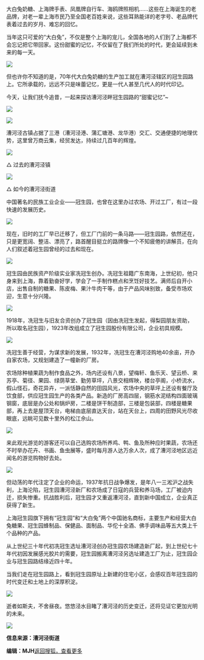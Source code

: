 大白兔奶糖、上海牌手表、凤凰牌自行车、海鸥牌照相机……这些在上海诞生的老品牌，对老一辈上海市民乃至全国老百姓来说，这些耳熟能详的老字号、老品牌代表着过去的岁月、难忘的回忆。

当年这只可爱的“大白兔”，不仅是整个上海的宠儿，全国各地的人们到了上海都不会忘记把它带回家。这份甜蜜的记忆，不仅留在了我们所处的时代，更会延续到未来的每一天。

![](/markdowns/images/082057dd13b94c00a8c2dee3f02466c5.jpeg)

但也许你不知道的是，70年代大白兔奶糖的生产加工就在漕河泾辖区的冠生园路上。它所承载的，远远不只是味蕾记忆，更是一代人甚至几代人的时代印记。

今天，让我们抚今追昔，一起来探访漕河泾畔冠生园路的“甜蜜记忆”~

![](/markdowns/images/b360ff4b73ed4bbe8017513d6c849067.jpeg)

![](/markdowns/images/0a7cea01d4aa4d0781337499f93ebfb7.jpeg)

漕河泾古镇占据了三港（漕河泾港、蒲汇塘港、龙华港）交汇、交通便捷的地理优势，这里曾万商云集，经贸发达，持续过几百年的辉煌。

![](/markdowns/images/19d2590bd6264de9ac75d28dabddb965.jpeg)

△ 过去的漕河泾镇

![](/markdowns/images/a5c64b8a043d45df91b7886427e27cec.jpeg)

△ 如今的漕河泾街道

中国著名的民族工业企业——冠生园，也曾在这里办过农场、开过工厂，有过一段快速的发展历史。

![](/markdowns/images/af29746362c7463d8f34dcb915f09458.jpeg)

现在，旧时的工厂早已迁移了，但工厂门前的一条马路——冠生园路，依然还在，只是更宽阔、整洁、漂亮了，路首醒目挺立的路牌像一个不知疲倦的讲解员，在向人们叙述着冠生园曾经的过去和现在。

![](/markdowns/images/91806265b27b46a59ee6a96d5cf0cc1c.jpeg)

冠生园由民族资产阶级实业家冼冠生创办。冼冠生祖籍广东南海，上世纪初，他只身来到上海，靠着勤奋好学，学会了一手制作糕点和烹饪好技艺。满师后自开小店，出售自制的糖果、陈皮梅、果汁牛肉干等，由于产品风味别致，备受市场欢迎，生意十分兴隆。

![](/markdowns/images/c19ef31859e94602afaf3dabf77a4842.jpeg)

1918年，冼冠生与旧友合资创办了冠生园（因由冼冠生发起，得梨园朋友资助，所以取名冠生园），1923年改组成立了冠生园股份有限公司，企业初具规模。

![](/markdowns/images/7a08a8fa135640e188e30fa66c2f7b3f.jpeg)

冼冠生善于经营，为谋求新的发展，1932年，冼冠生在漕河泾购地40余亩，开办自家农场，又规划建造了一幢新的厂房。

农场除种植果蔬为制作食品之外，场内还设有八景，望梅轩、鱼乐天、望云桥、来苏亭、菊径、果园、绿荫草堂、勤劳草坪，八景交相辉映，楼台亭阁，小桥流水，假山怪石，奇花异卉，一派恬静自然的田园风光，农场中央的草坪上还设有餐厅及饮食部，供应冠生园生产的各类产品。新造的厂房高四层，钢筋水泥结构四面玻璃钢窗，底层是办公处和锅炉房，二楼是饼干制造部，三楼是包装部，四楼是糖果部，再上去是屋顶天台，电梯由底层直达天台，站在天台上，四周的田野风光尽收眼底，远眺可见数十里外的松江佘山。

![](/markdowns/images/a30f9463b34744df98a0d3ecb9349e24.jpeg)

来此观光游览的游客还可以自己选购农场所养鸡、鸭、鱼及所种应时果蔬，农场还不时举办花卉、书画、鱼虫展等，盛时每月游人达万余人次，成了漕河泾地区远近闻名的游览购物好去处。

![](/markdowns/images/8f7dcdb1d67f4e499c37c5568916584c.jpeg)

但动荡的年代注定了企业的命运，1937年抗日战争爆发，是年八一三淞沪之战失利，上海沦陷，冠生园漕河泾新厂和农场成了日寇的兵营和养马场，工厂被迫内迁，损失惨重。抗战胜利后，冠生园才又重返漕河泾，直到新中国成立，企业真正获得了新生。

上海冠生园旗下拥有“冠生园”和“大白兔”两个中国驰名商标，主要生产和经营大白兔糖果、冠生园蜂制品、保健品、面制品、华佗十全酒、佛手调味品等五大类上千个品种的产品。

从上世纪三十年代初冼冠生选址漕河泾创办冠生园农场建造新厂起，到上世纪七十年代初因发展感光胶片的需要，冠生园搬离漕河泾另选址建造工厂为止，冠生园企业与冠生园路结缘近四十年。

当我们走在冠生园路上，看到冠生园原址上新建的住宅小区，会感叹百年冠生园的时代变迁和土地上的深厚积淀。

![](/markdowns/images/33bde031665a41a6b12b8d27f22478a1.jpeg)

逝者如斯夫，不舍昼夜。悠悠泾水目睹了漕河泾的历史变迁，还将见证它更加光明的未来。

![](/markdowns/images/9713be74c9b4402282603c11d35bcfbe.jpeg)

**信息来源：漕河泾街道**

**编辑：MJH**[返回搜狐，查看更多](https://www.sohu.com/?strategyid=00001&spm=smpc.content%2F358_3.content.1.1756275482733PDuZWIQ "点击进入搜狐首页")